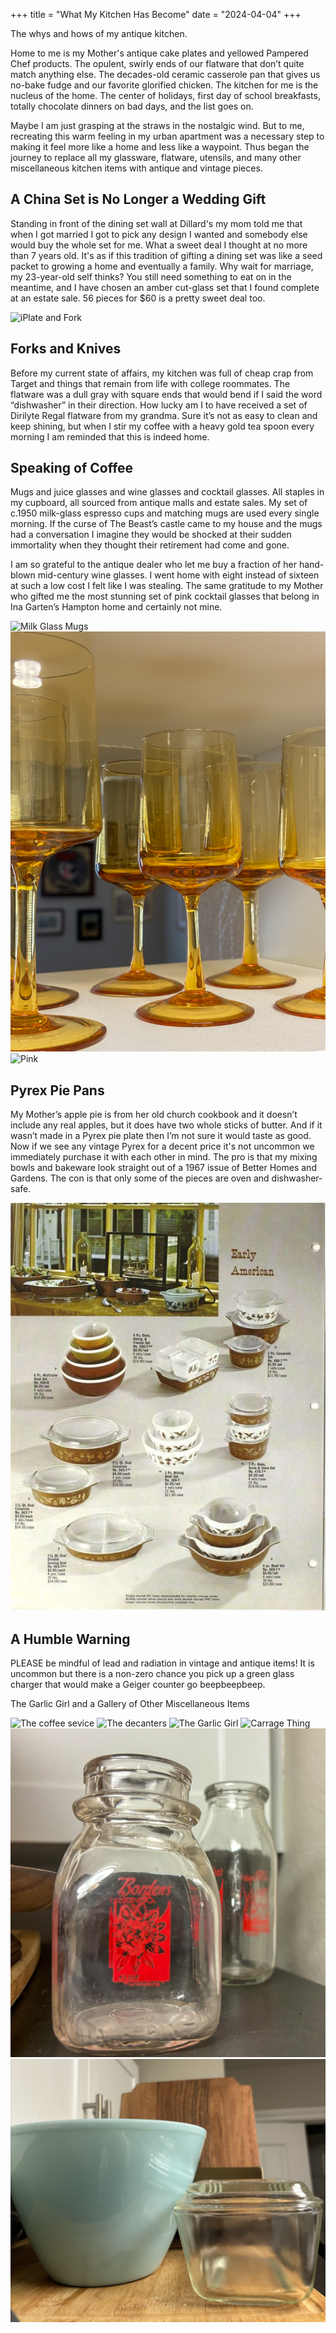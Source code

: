 +++
title = "What My Kitchen Has Become"
date = "2024-04-04"
+++

The whys and hows of my antique kitchen.
<!--more-->

Home to me is my Mother's antique cake plates and yellowed Pampered Chef products. The opulent, swirly ends of our flatware that don’t quite match anything else. The decades-old ceramic casserole pan that gives us no-bake fudge and our favorite glorified chicken. The kitchen for me is the nucleus of the home. The center of holidays, first day of school breakfasts, totally chocolate dinners on bad days, and the list goes on.

Maybe I am just grasping at the straws in the nostalgic wind. But to me, recreating this warm feeling in my urban apartment was a necessary step to making it feel more like a home and less like a waypoint. Thus began the journey to replace all my glassware, flatware, utensils, and many other miscellaneous kitchen items with antique and vintage pieces. 

## A China Set is No Longer a Wedding Gift 

Standing in front of the dining set wall at Dillard's my mom told me that when I got married I got to pick any design I wanted and somebody else would buy the whole set for me. What a sweet deal I thought at no more than 7 years old. It's as if this tradition of gifting a dining set was like a seed packet to growing a home and eventually a family. Why wait for marriage, my 23-year-old self thinks? You still need something to eat on in the meantime, and I have chosen an amber cut-glass set that I found complete at an estate sale. 56 pieces for $60 is a pretty sweet deal too. 

![iPlate and Fork](Kitchen1.jpg)

## Forks and Knives

Before my current state of affairs, my kitchen was full of cheap crap from Target and things that remain from life with college roommates. The flatware was a dull gray with square ends that would bend if I said the word “dishwasher” in their direction. How lucky am I to have received a set of Dirilyte Regal flatware from my grandma. Sure it’s not as easy to clean and keep shining, but when I stir my coffee with a heavy gold tea spoon every morning I am reminded that this is indeed home.

## Speaking of Coffee 

Mugs and juice glasses and wine glasses and cocktail glasses. All staples in my cupboard, all sourced from antique malls and estate sales. My set of c.1950 milk-glass espresso cups and matching mugs are used every single morning. If the curse of The Beast’s castle came to my house and the mugs had a conversation I imagine they would be shocked at their sudden immortality when they thought their retirement had come and gone. 

I am so grateful to the antique dealer who let me buy a fraction of her hand-blown mid-century wine glasses. I went home with eight instead of sixteen at such a low cost I felt like I was stealing. The same gratitude to my Mother who gifted me the most stunning set of pink cocktail glasses that belong in Ina Garten’s Hampton home and certainly not mine. 

![Milk Glass Mugs](Kitchen2.jpg) ![Mid Century Wine Glasses](Kitchen3.jpg) ![Pink](Kitchen3a.jpg)

## Pyrex Pie Pans

My Mother’s apple pie is from her old church cookbook and it doesn’t include any real apples, but it does have two whole sticks of butter. And if it wasn’t made in a Pyrex pie plate then I’m not sure it would taste as good. Now if we see any vintage Pyrex for a decent price it's not uncommon we immediately purchase it with each other in mind. The pro is that my mixing bowls and bakeware look straight out of a 1967 issue of Better Homes and Gardens. The con is that only some of the pieces are oven and dishwasher-safe. 

![Early American Pyrex](Kitchen4.jpg)

## A Humble Warning 

PLEASE be mindful of lead and radiation in vintage and antique items! It is uncommon but there is a non-zero chance you pick up a green glass charger that would make a Geiger counter go beepbeepbeep. 

The Garlic Girl and a Gallery of Other Miscellaneous Items 

![The coffee sevice](Kitchen7.jpg) ![The decanters](Kitchen8.jpg)
![The Garlic Girl](Kitchen5.jpg) 
![Carrage Thing](Kitchen9.jpg) ![Bordens Milk Bottles](Kitchen10.jpg) ![Delphite Bowels](Kitchen11.jpeg)

